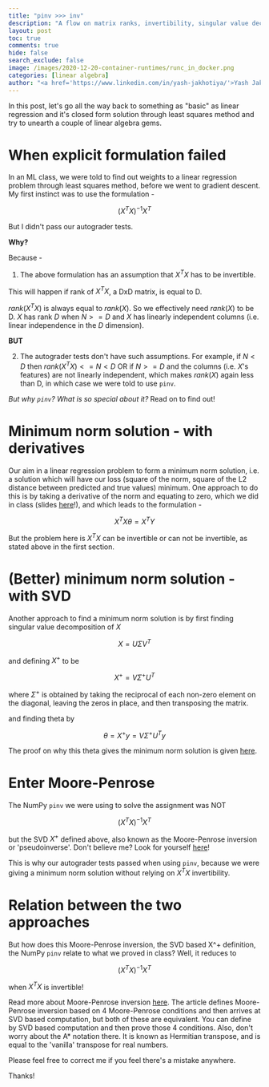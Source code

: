 ```yaml
---
title: "pinv >>> inv"
description: "A flow on matrix ranks, invertibility, singular value decomposition, Moore-Penrose inversion and Least Squares Method"
layout: post
toc: true
comments: true
hide: false
search_exclude: false
image: /images/2020-12-20-container-runtimes/runc_in_docker.png
categories: [linear algebra]
author: "<a href='https://www.linkedin.com/in/yash-jakhotiya/'>Yash Jakhotiya</a>"
---
```

In this post, let's go all the way back to something as "basic" as linear regression and it's closed form solution through least squares method and try to unearth a couple of linear algebra gems.

# When explicit formulation failed
In an ML class, we were told to find out weights to a linear regression problem through least squares method, before we went to gradient descent. My first instinct was to use the formulation - 

$$(X^TX)^{-1}X^T$$

But I didn't pass our autograder tests.

**Why?**

Because - 

1. The above formulation has an assumption that $X^TX$ has to be invertible. 

This will happen if rank of $X^TX$, a DxD matrix, is equal to D. 

 $rank(X^TX)$ is always equal to  $rank(X)$. So we effectively need  $rank(X)$ to be D.  $X$ has rank  $D$ when $N >= D$ and  $X$ has linearly independent columns (i.e. linear independence in the  $D$ dimension).

**BUT**

2. The autograder tests don't have such assumptions. For example, if $N < D$ then $rank(X^TX) <= N < D$ OR if $N >= D$ and the columns (i.e. $X$'s features) are not linearly independent, which makes  $rank(X)$ again less than D, in which case we were told to use `pinv`.

_But why `pinv`? What is so special about it?_ Read on to find out!

# Minimum norm solution - with derivatives
Our aim in a linear regression problem to form a minimum norm solution, i.e. a solution which will have our loss (square of the norm, square of the L2 distance between predicted and true values) minimum. One approach to do this is by taking a derivative of the norm and equating to zero, which we did in class (slides [here](https://mahdi-roozbahani.github.io/CS46417641-fall2021/course/15-linear-regression-note.pdf)!), and which leads to the formulation - 

$$X^TX\theta = X^TY$$

But the problem here is $X^TX$ can be invertible or can not be invertible, as stated above in the first section.

# (Better) minimum norm solution - with SVD
Another approach to find a minimum norm solution is by first finding singular value decomposition of  $X$ 

$$X = UΣV^T$$

and defining $X^+$ to be 

$$X^+=VΣ^+U^T$$

where $Σ^+$ is obtained by taking the reciprocal of each non-zero element on the diagonal, leaving the zeros in place, and then transposing the matrix.

and finding theta by 

$$\theta = X^+y = VΣ^+U^Ty$$

The proof on why this theta gives the minimum norm solution is given [here](http://web.cs.ucla.edu/~chohsieh/teaching/CS260_Winter2019/notes_linearregression.pdf).

# Enter Moore-Penrose
The NumPy `pinv` we were using to solve the assignment was NOT

$$(X^TX)^{-1}X^T$$

but the SVD $X^+$ defined above, also known as the Moore-Penrose inversion or 'pseudoinverse'. Don't believe me? Look for yourself [here](https://numpy.org/doc/stable/reference/generated/numpy.linalg.`pinv`.html)!

This is why our autograder tests passed when using `pinv`, because we were giving a minimum norm solution without relying on $X^TX$ invertibility.

# Relation between the two approaches
But how does this Moore-Penrose inversion, the SVD based X^+ definition, the NumPy `pinv` relate to what we proved in class? Well, it reduces to  

$$(X^TX)^{-1}X^T$$

when $X^TX$ is invertible!

Read more about Moore-Penrose inversion [here](https://en.wikipedia.org/wiki/Moore%E2%80%93Penrose_inverse). The article defines Moore-Penrose inversion based on 4 Moore-Penrose conditions and then arrives at SVD based computation, but both of these are equivalent. You can define by SVD based computation and then prove those 4 conditions. Also, don't worry about the A* notation there. It is known as Hermitian transpose, and is equal to the 'vanilla' transpose for real numbers.

Please feel free to correct me if you feel there's a mistake anywhere.

Thanks!